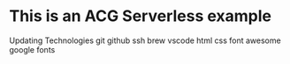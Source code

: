 # This is an ACG Serverless example


Updating Technologies
git
github
ssh
brew
vscode
html
css
font awesome
google fonts